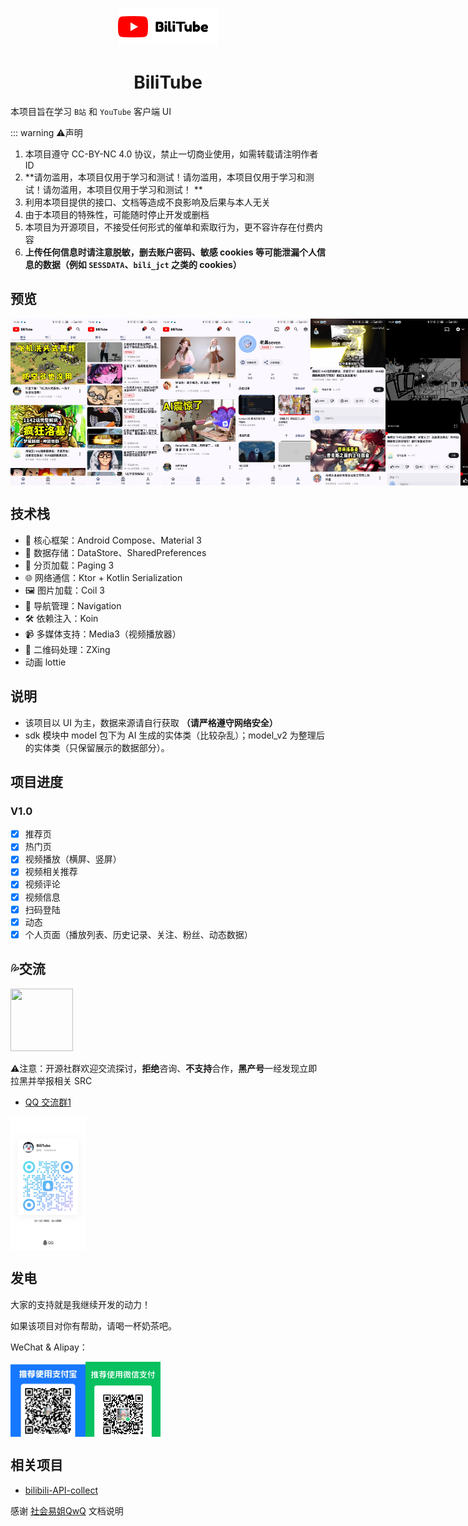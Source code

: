 <p align="center">
    <img src="./assets/img/logo_light.png"  />
</p>
<h1 align="center">BiliTube</h1>

本项目旨在学习 `B站` 和 `YouTube` 客户端 UI

::: warning ⚠️声明

1. 本项目遵守 CC-BY-NC 4.0 协议，禁止一切商业使用，如需转载请注明作者 ID
2. **请勿滥用，本项目仅用于学习和测试！请勿滥用，本项目仅用于学习和测试！请勿滥用，本项目仅用于学习和测试！
   **
3. 利用本项目提供的接口、文档等造成不良影响及后果与本人无关
4. 由于本项目的特殊性，可能随时停止开发或删档
5. 本项目为开源项目，不接受任何形式的催单和索取行为，更不容许存在付费内容
6. **上传任何信息时请注意脱敏，删去账户密码、敏感 cookies
   等可能泄漏个人信息的数据（例如 `SESSDATA`、`bili_jct` 之类的 cookies）**

## 预览

<div style="display: flex;">
    <img src="./assets/img/Screenshot_1.jpg" width="120">
    <img src="./assets/img/Screenshot_2.jpg" width="120">
    <img src="./assets/img/Screenshot_3.jpg" width="120">
    <img src="./assets/img/Screenshot_4.jpg" width="120">
    <img src="./assets/img/Screenshot_5.jpg" width="120">
    <img src="./assets/img/Screenshot_6.jpg" width="120">
    <img src="./assets/img/Screenshot_7.jpg" width="120">
    <img src="./assets/img/Screenshot_8.jpg" width="120">
    <img src="./assets/img/Screenshot_9.jpg" width="120">
    <img src="./assets/img/Screenshot_10.jpg" width="120">
    <img src="./assets/img/Screenshot_11.jpg" width="120">
    <img src="./assets/img/Screenshot_12.jpg" width="120">
    <img src="./assets/img/Screenshot_13.jpg" width="120">
    <img src="./assets/img/history_quality_speed_serial.png" width="120">
</div>

## 技术栈

- 🚀 核心框架：Android Compose、Material 3
- 💾 数据存储：DataStore、SharedPreferences
- 📄 分页加载：Paging 3
- 🌐 网络通信：Ktor + Kotlin Serialization
- 🖼️ 图片加载：Coil 3
- 🧭 导航管理：Navigation
- 🛠️ 依赖注入：Koin
- 📹 多媒体支持：Media3（视频播放器）
- 🔳 二维码处理：ZXing
- 动画 lottie

## 说明

- 该项目以 UI 为主，数据来源请自行获取 **（请严格遵守网络安全）**
- sdk 模块中 model 包下为 AI 生成的实体类（比较杂乱）；model_v2 为整理后的实体类（只保留展示的数据部分）。

## 项目进度

### V1.0

- [x] 推荐页
- [x] 热门页
- [x] 视频播放（横屏、竖屏）
- [x] 视频相关推荐
- [x] 视频评论
- [x] 视频信息
- [x] 扫码登陆
- [x] 动态
- [x] 个人页面（播放列表、历史记录、关注、粉丝、动态数据）

## 💦交流

<img src="./assets/img/avatar.png" width="100" height="100" />

⚠注意：开源社群欢迎交流探讨，**拒绝**咨询、**不支持**合作，**黑产号**一经发现立即拉黑并举报相关 SRC

- [QQ 交流群1](https://qm.qq.com/q/lgnFYGDHOM)

<div style="display: flex;">
    <img src="./assets/img/qq_1.jpg" width="120">
</div>

## 发电

大家的支持就是我继续开发的动力！

如果该项目对你有帮助，请喝一杯奶茶吧。

WeChat & Alipay：

<div style="display: flex;">
    <img src="./assets/img/alipay.jpg" width="120" height="120"/>
    <img src="./assets/img/weixin.png" width="120" height="120" />
</div>

## 相关项目

- [bilibili-API-collect](https://github.com/SocialSisterYi/bilibili-API-collect.git)

感谢 [社会易姐QwQ](https://github.com/SocialSisterYi) 文档说明

